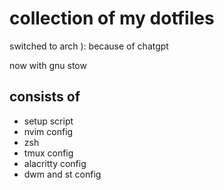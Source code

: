 # collection of my dotfiles

switched to arch ):
because of chatgpt

now with gnu stow

## consists of
- setup script
- nvim config
- zsh
- tmux config
- alacritty config
- dwm and st config
